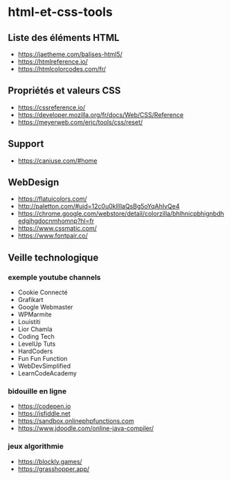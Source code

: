 # html-et-css-tools

## Liste des éléments HTML

- https://jaetheme.com/balises-html5/
- https://htmlreference.io/
- https://htmlcolorcodes.com/fr/

## Propriétés et valeurs CSS

- https://cssreference.io/
- https://developer.mozilla.org/fr/docs/Web/CSS/Reference
- https://meyerweb.com/eric/tools/css/reset/

## Support 

- https://caniuse.com/#home

## WebDesign

- https://flatuicolors.com/
- http://paletton.com/#uid=12c0u0kllllaQsBg5oYqAhIvQe4
- https://chrome.google.com/webstore/detail/colorzilla/bhlhnicpbhignbdhedgjhgdocnmhomnp?hl=fr
- https://www.cssmatic.com/
- https://www.fontpair.co/


## Veille technologique

### exemple youtube channels

- Cookie Connecté
- Grafikart
- Google Webmaster
- WPMarmite
- Louistiti
- Lior Chamla
- Coding Tech
- LevelUp Tuts
- HardCoders
- Fun Fun Function
- WebDevSimplified
- LearnCodeAcademy

### bidouille en ligne

- https://codepen.io
- https://jsfiddle.net
- https://sandbox.onlinephpfunctions.com
- https://www.jdoodle.com/online-java-compiler/

### jeux algorithmie

- https://blockly.games/
- https://grasshopper.app/


